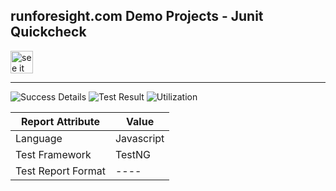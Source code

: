 
## runforesight.com Demo Projects - Junit Quickcheck

<a href="https://foresight.thundra.live/repositories/github/runforesight-demo/appium-test-distribution/workflow-runs">
  <img src="https://4750167.fs1.hubspotusercontent-na1.net/hubfs/4750167/foresight-live-badge-72.png" height="36" alt="see it on foresight" />
</a>

---
![Success Details](http://foresight.service.thundra.us/public/api/v1/badge/success?repoId=b4c34bbe-c70c-4361-8b4c-fb1c2e9b5c83)
![Test Result](http://foresight.service.thundra.us/public/api/v1/badge/test?repoId=b4c34bbe-c70c-4361-8b4c-fb1c2e9b5c83)
![Utilization](http://foresight.service.thundra.us/public/api/v1/badge/utilization?repoId=b4c34bbe-c70c-4361-8b4c-fb1c2e9b5c83)


| Report Attribute  | Value   |
|---|---|
| Language | Javascript |
| Test Framework  | TestNG |
| Test Report Format | ---- |
